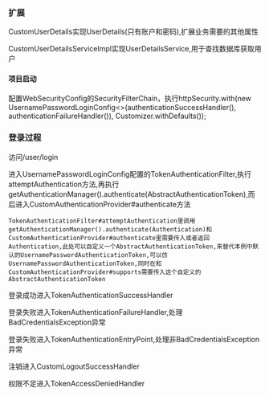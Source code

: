 ### 扩展
CustomUserDetails实现UserDetails(只有账户和密码),扩展业务需要的其他属性

CustomUserDetailsServiceImpl实现UserDetailsService,用于查找数据库获取用户

#### 项目启动
配置WebSecurityConfig的SecurityFilterChain，执行httpSecurity.with(new UsernamePasswordLoginConfig<>(authenticationSuccessHandler(), authenticationFailureHandler()), Customizer.withDefaults());

### 登录过程

访问/user/login

进入UsernamePasswordLoginConfig配置的TokenAuthenticationFilter,执行attemptAuthentication方法,再执行getAuthenticationManager().authenticate(AbstractAuthenticationToken),而后进入CustomAuthenticationProvider#authenticate方法
```text
TokenAuthenticationFilter#attemptAuthentication里调用getAuthenticationManager().authenticate(Authentication)和CustomAuthenticationProvider#authenticate里需要传入或者返回Authentication,此处可以自定义一个AbstractAuthenticationToken,来替代本例中默认的UsernamePasswordAuthenticationToken,可以仿UsernamePasswordAuthenticationToken,同时在和CustomAuthenticationProvider#supports需要传入这个自定义的AbstractAuthenticationToken
```
登录成功进入TokenAuthenticationSuccessHandler

登录失败进入TokenAuthenticationFailureHandler,处理BadCredentialsException异常

登录失败进入TokenAuthenticationEntryPoint,处理非BadCredentialsException异常

注销进入CustomLogoutSuccessHandler

权限不足进入TokenAccessDeniedHandler